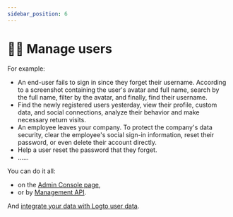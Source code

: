 ```yaml
---
sidebar_position: 6
---
```


# 🧑‍🚀 Manage users

For example:

- An end-user fails to sign in since they forget their username. According to a screenshot containing the user's avatar and full name, search by the full name, filter by the avatar, and finally, find their username.
- Find the newly registered users yesterday, view their profile, custom data, and social connections, analyze their behavior and make necessary return visits.
- An employee leaves your company. To protect the company's data security, clear the employee's social sign-in information, reset their password, or even delete their account directly.
- Help a user reset the password that they forget.
- ……

You can do it all:

- on the [Admin Console page](./on-admin-console-page.md),
- or by [Management API](./by-management-api.md).

And [integrate your data with Logto user data](./on-storage.md).
